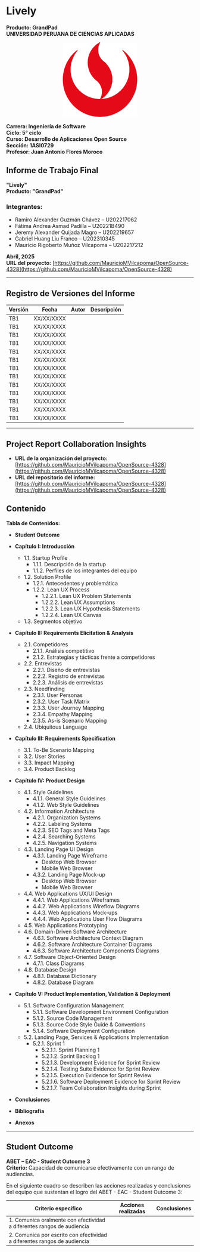 # Lively  
**Producto: GrandPad**  
**UNIVERSIDAD PERUANA DE CIENCIAS APLICADAS**  

<p align="center">
  <img src="./assets/upc-logo.png" alt="UPC Logo" width="200"/>
</p>

**Carrera: Ingeniería de Software**  
**Ciclo: 5° ciclo**  
**Curso: Desarrollo de Aplicaciones Open Source**  
**Sección: 1ASI0729**  
**Profesor: Juan Antonio Flores Moroco**  

## Informe de Trabajo Final  
**"Lively"**  
**Producto: "GrandPad"**

### Integrantes:
- Ramiro Alexander Guzmán Chávez – U202217062  
- Fátima Andrea Asmad Padilla – U20221B490  
- Jeremy Alexander Quijada Magro – U202219657  
- Gabriel Huang Liu Franco – U202310345  
- Mauricio Rigoberto Muñoz Vilcapoma – U202217212  

**Abril, 2025**  
**URL del proyecto:** [https://github.com/MauricioMVilcapoma/OpenSource-4328](https://github.com/MauricioMVilcapoma/OpenSource-4328)

---

## Registro de Versiones del Informe

| Versión | Fecha       | Autor | Descripción |
|---------|-------------|-------|-------------|
| TB1     | XX/XX/XXXX  |       |             |
| TB1     | XX/XX/XXXX  |       |             |
| TB1     | XX/XX/XXXX  |       |             |
| TB1     | XX/XX/XXXX  |       |             |
| TB1     | XX/XX/XXXX  |       |             |
| TB1     | XX/XX/XXXX  |       |             |
| TB1     | XX/XX/XXXX  |       |             |
| TB1     | XX/XX/XXXX  |       |             |
| TB1     | XX/XX/XXXX  |       |             |
| TB1     | XX/XX/XXXX  |       |             |
| TB1     | XX/XX/XXXX  |       |             |
| TB1     | XX/XX/XXXX  |       |             |
| TB1     | XX/XX/XXXX  |       |             |

---

## Project Report Collaboration Insights

- **URL de la organización del proyecto:**  
  [https://github.com/MauricioMVilcapoma/OpenSource-4328](https://github.com/MauricioMVilcapoma/OpenSource-4328)  
- **URL del repositorio del informe:**  
  [https://github.com/MauricioMVilcapoma/OpenSource-4328](https://github.com/MauricioMVilcapoma/OpenSource-4328)

## Contenido  
**Tabla de Contenidos:**
- **Student Outcome**
- **Capítulo I: Introducción**
  - 1.1. Startup Profile  
    - 1.1.1. Descripción de la startup  
    - 1.1.2. Perfiles de los integrantes del equipo  
  - 1.2. Solution Profile  
    - 1.2.1. Antecedentes y problemática  
    - 1.2.2. Lean UX Process  
      - 1.2.2.1. Lean UX Problem Statements  
      - 1.2.2.2. Lean UX Assumptions  
      - 1.2.2.3. Lean UX Hypothesis Statements  
      - 1.2.2.4. Lean UX Canvas  
  - 1.3. Segmentos objetivo  
- **Capítulo II: Requirements Elicitation & Analysis**
  - 2.1. Competidores  
    - 2.1.1. Análisis competitivo  
    - 2.1.2. Estrategias y tácticas frente a competidores  
  - 2.2. Entrevistas  
    - 2.2.1. Diseño de entrevistas  
    - 2.2.2. Registro de entrevistas  
    - 2.2.3. Análisis de entrevistas  
  - 2.3. Needfinding  
    - 2.3.1. User Personas  
    - 2.3.2. User Task Matrix  
    - 2.3.3. User Journey Mapping  
    - 2.3.4. Empathy Mapping  
    - 2.3.5. As-is Scenario Mapping  
  - 2.4. Ubiquitous Language  
- **Capítulo III: Requirements Specification**
  - 3.1. To-Be Scenario Mapping  
  - 3.2. User Stories  
  - 3.3. Impact Mapping  
  - 3.4. Product Backlog  
- **Capítulo IV: Product Design**
  - 4.1. Style Guidelines  
    - 4.1.1. General Style Guidelines  
    - 4.1.2. Web Style Guidelines  
  - 4.2. Information Architecture  
    - 4.2.1. Organization Systems  
    - 4.2.2. Labeling Systems  
    - 4.2.3. SEO Tags and Meta Tags  
    - 4.2.4. Searching Systems  
    - 4.2.5. Navigation Systems  
  - 4.3. Landing Page UI Design  
    - 4.3.1. Landing Page Wireframe  
      - Desktop Web Browser  
      - Mobile Web Browser  
    - 4.3.2. Landing Page Mock-up  
      - Desktop Web Browser  
      - Mobile Web Browser  
  - 4.4. Web Applications UX/UI Design  
    - 4.4.1. Web Applications Wireframes  
    - 4.4.2. Web Applications Wireflow Diagrams  
    - 4.4.3. Web Applications Mock-ups  
    - 4.4.4. Web Applications User Flow Diagrams  
  - 4.5. Web Applications Prototyping  
  - 4.6. Domain-Driven Software Architecture  
    - 4.6.1. Software Architecture Context Diagram  
    - 4.6.2. Software Architecture Container Diagrams  
    - 4.6.3. Software Architecture Components Diagrams  
  - 4.7. Software Object-Oriented Design  
    - 4.7.1. Class Diagrams  
  - 4.8. Database Design  
    - 4.8.1. Database Dictionary  
    - 4.8.2. Database Diagram  
- **Capítulo V: Product Implementation, Validation & Deployment**
  - 5.1. Software Configuration Management  
    - 5.1.1. Software Development Environment Configuration  
    - 5.1.2. Source Code Management  
    - 5.1.3. Source Code Style Guide & Conventions  
    - 5.1.4. Software Deployment Configuration  
  - 5.2. Landing Page, Services & Applications Implementation  
    - 5.2.1. Sprint 1  
      - 5.2.1.1. Sprint Planning 1  
      - 5.2.1.2. Sprint Backlog 1  
      - 5.2.1.3. Development Evidence for Sprint Review  
      - 5.2.1.4. Testing Suite Evidence for Sprint Review  
      - 5.2.1.5. Execution Evidence for Sprint Review  
      - 5.2.1.6. Software Deployment Evidence for Sprint Review  
      - 5.2.1.7. Team Collaboration Insights during Sprint  

- **Conclusiones**  
- **Bibliografía**  
- **Anexos**  

---

## Student Outcome  
**ABET – EAC - Student Outcome 3**  
**Criterio:** Capacidad de comunicarse efectivamente con un rango de audiencias.  

En el siguiente cuadro se describen las acciones realizadas y conclusiones del equipo que sustentan el logro del ABET - EAC - Student Outcome 3:

| Criterio específico | Acciones realizadas | Conclusiones |
|---------------------|---------------------|--------------|
| 1. Comunica oralmente con efectividad a diferentes rangos de audiencia |                     |              |
| 2. Comunica por escrito con efectividad a diferentes rangos de audiencia |                     |              |
